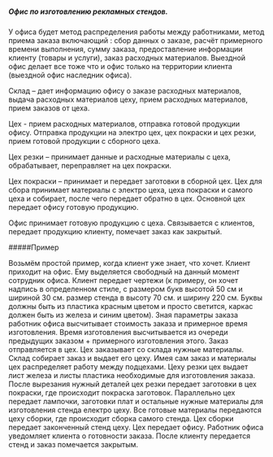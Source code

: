 ##### Офис по изготовлению рекламных стендов.
У офиса будет метод распределения работы между работниками, метод приема заказа включающий : сбор данных о заказе, расчёт примерного времени выполнения, сумму заказа, предоставление информации клиенту (товары и услуги), заказ расходных материалов. Выездной офис делает все тоже что и офис только на территории клиента (выездной офис наследник офиса).

Склад – дает информацию офису о заказе расходных материалов, выдача расходных материалов цеху, прием расходных материалов, прием заказов от цеха.

Цех  - прием расходных материалов, отправка  готовой продукции офису. Отправка продукции на электро цех, цех покраски и цех резки, прием готовой продукции с сборного цеха. 

Цех резки – принимает  данные и расходные материалы с цеха, обрабатывает,  переправляет на цех покраски. 

Цех покраски – принимает  и передает заготовки в сборной цех. Цех для сбора принимает материалы с электро цеха, цеха покраски и самого цеха и собирает, после чего передает обратно в цех.  Основной цех передает офису готовую продукцию.

Офис принимает готовую продукцию с цеха. Связывается с клиентов, передает продукцию клиенту, помечает заказ как закрытый. 

#####Пример 

Возьмём простой пример, когда клиент уже знает, что хочет. Клиент приходит на офис. Ему выделяется свободный на данный момент сотрудник офиса. Клиент передает чертежи (к примеру, он хочет надпись <ALEX> в определенном стиле, с размером букв высотой 50 см и шириной 30 см. размер стенда в высоту 70 см. и ширину 220 см. Буквы должны быть из пластика красным цветом и просто светится, каркас должен быть из железа и синим цветом). Зная параметры заказа работник офиса высчитывает стоимость заказа и примерное время изготовления. Время изготовления высчитывается из очереди предыдущих заказом + примерного изготовления этого. Заказ отправляется в цех. Цех заказывает со склада нужные материалы. Склад собирает заказ и выдает его цеху. Имея сам заказ и материалы цех распределяет работу между подцехами. Цеху резки цех выдает лист железа и листы пластика необходимые для изготовления заказа. После вырезания нужный деталей цех резки передает заготовки в цех покраски, где происходит покраска заготовок. Параллельно цех передает лампочки, заготовки плат и остальные нужные материалы для изготовления стенда електро цеху. Все готовые материалы передаются цеху сборки, где происходит сборка самого стенда. Цех сборки передает законченный стенд цеху. Цех передает офису. Работник офиса уведомляет клиента о готовности заказа. После клиенту передается стенд и заказ помечается закрытым.
